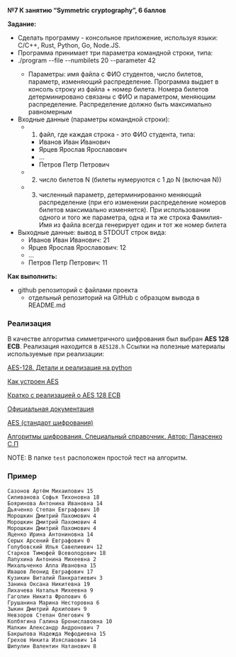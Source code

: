 **№7 К занятию “Symmetric cryptography”, 6 баллов**

**Задание:**

- Сделать программу - консольное приложение, используя языки: С/C++, Rust, Python, Go, Node.JS.
- Программа принимает три параметра командной строки, типа:
- ./program --file <filename> --numbilets 20 --parameter 42
    - Параметры: имя файла с ФИО студентов, число билетов, параметр, изменяющий распределение. Программа выдает в консоль строку из файла + номер билета. Номера билетов детерминировано связаны с ФИО и параметром, меняющим распределение. Распределение должно быть максимально равномерным
- Входные данные (параметры командной строки):
    - 1) файл, где каждая строка - это ФИО студента, типа:
        - Иванов Иван Иванович
        - Ярцев Ярослав Ярославович
        - …
        - Петров Петр Петрович
    - 2) число билетов N (билеты нумеруются с 1 до N (включая N))
    - 3) численный параметр, детерминированно меняющий распределение (при его изменении распределение номеров билетов максимально изменяется). При использовании одного и того же параметра, одна и та же строка Фамилия-Имя из файла всегда генерирует один и тот же номер билета
- Выходные данные: вывод в STDOUT строк вида:
    - Иванов Иван Иванович: 21
    - Ярцев Ярослав Ярославович: 12
    - …
    - Петров Петр Петрович: 11

**Как выполнить:**

- github репозиторий с файлами проекта
    - отдельный репозиторий на GitHub c образцом вывода в README.md


### Реализация
В качестве алгоритма симметричного шифрования был выбран **AES 128 ECB**. Реализация находится в `AES128.h`
Ссылки на полезные материалы используемые при реализации:

[AES-128. Детали и реализация на python](https://habr.com/ru/post/212235/)

[Как устроен AES](https://habr.com/ru/post/112733/)

[Кратко с реализацией о AES 128 ECB](https://habr.com/ru/post/451830/)

[Официальная документация](https://csrc.nist.gov/csrc/media/publications/fips/197/final/documents/fips-197.pdf)

[AES (стандарт шифрования)](https://ru.wikipedia.org/wiki/AES_(%D1%81%D1%82%D0%B0%D0%BD%D0%B4%D0%B0%D1%80%D1%82_%D1%88%D0%B8%D1%84%D1%80%D0%BE%D0%B2%D0%B0%D0%BD%D0%B8%D1%8F))

[Алгоритмы шифрования. Специальный справочник. Автор: Панасенко С.П](https://denis.elib.ru/Documents/Books/PanasenkoSP_Crypto_algoritms_2008.pdf)

NOTE: В папке `test` расположен простой тест на алгоритм.

### Пример
```
Сазонов Артём Михаилович 15
Силиванова Софья Тихоновна 18
Бояринова Антонина Ивановна 14
Дьяченко Степан Евграфович 10
Морошкин Дмитрий Пахомович 4
Морошкин Дмитрий Пахомович 4
Морошкин Дмитрий Пахомович 4
Яценко Ирина Антониновна 14
Серых Арсений Евграфович 0
Голубовский Илья Савелиевич 12
Старков Тимофей Всеволодович 18
Лапухина Антонина Михеевна 2
Михальченко Алла Ивановна 15
Ивашов Леонид Евграфович 17
Кузикин Виталий Панкратиевич 3
Занина Оксана Никитевна 19
Лихачева Наталья Михеевна 9
Гаголин Никита Фролович 6
Грушанина Марина Несторовна 6
Зыкин Дмитрий Архипович 9
Невзоров Степан Олегович 9
Колбягина Галина Брониславовна 10
Малкин Александр Андронович 7
Бакрылова Надежда Мефодиевна 15
Грехов Никита Изяславович 14
Шипулин Валентин Натанович 8
```
